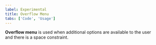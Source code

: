 ```yaml
---
label: Experimental
title: Overflow Menu
tabs: ['Code', 'Usage']
---
```


<page-intro>**Overflow menu** is used when additional options are available to the user and there is a space constraint.</page-intro>

<component 
    name="Overflow Menu"
    component="overflow-menu" 
    variation="overflow-menu"
    experimental="true"
    >
</component>
<component-docs component="overflow-menu"></component-docs>
